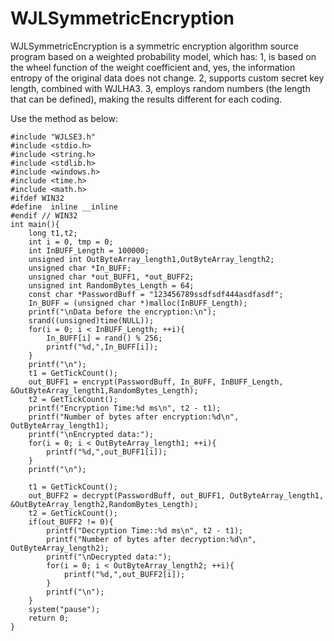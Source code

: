 # WJLSymmetricEncryption
WJLSymmetricEncryption is a symmetric encryption algorithm source program based on a weighted probability model, which has:
1, is based on the wheel function of the weight coefficient and, yes, the information entropy of the original data does not change.
2, supports custom secret key length, combined with WJLHA3.
3, employs random numbers (the length that can be defined), making the results different for each coding.

Use the method as below:

	#include "WJLSE3.h"
	#include <stdio.h>
	#include <string.h>
	#include <stdlib.h>
	#include <windows.h>
	#include <time.h>
	#include <math.h>
	#ifdef WIN32
	#define  inline __inline
	#endif // WIN32
	int main(){
		long t1,t2;
		int i = 0, tmp = 0;
		int InBUFF_Length = 100000;
		unsigned int OutByteArray_length1,OutByteArray_length2;
		unsigned char *In_BUFF;
		unsigned char *out_BUFF1, *out_BUFF2;
		unsigned int RandomBytes_Length = 64;
		const char *PasswordBuff = "123456789ssdfsdf444asdfasdf";
		In_BUFF = (unsigned char *)malloc(InBUFF_Length);
		printf("\nData before the encryption:\n");
		srand((unsigned)time(NULL));
		for(i = 0; i < InBUFF_Length; ++i){
			In_BUFF[i] = rand() % 256;
			printf("%d,",In_BUFF[i]);
		}
		printf("\n");
		t1 = GetTickCount();
		out_BUFF1 = encrypt(PasswordBuff, In_BUFF, InBUFF_Length, &OutByteArray_length1,RandomBytes_Length);
		t2 = GetTickCount();
		printf("Encryption Time:%d ms\n", t2 - t1);
		printf("Number of bytes after encryption:%d\n", OutByteArray_length1);
		printf("\nEncrypted data:");
		for(i = 0; i < OutByteArray_length1; ++i){
			printf("%d,",out_BUFF1[i]);
		}
		printf("\n");

		t1 = GetTickCount();
		out_BUFF2 = decrypt(PasswordBuff, out_BUFF1, OutByteArray_length1, &OutByteArray_length2,RandomBytes_Length);
		t2 = GetTickCount();
		if(out_BUFF2 != 0){
			printf("Decryption Time::%d ms\n", t2 - t1);
			printf("Number of bytes after decryption:%d\n", OutByteArray_length2);
			printf("\nDecrypted data:");
			for(i = 0; i < OutByteArray_length2; ++i){
				printf("%d,",out_BUFF2[i]);
			}
			printf("\n");
		}
		system("pause");
		return 0;
	}
